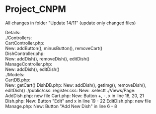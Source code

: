 # Project_CNPM
All changes in folder "Update 14/11" (update only changed files) <br/>

Details: <br/>
./Controllers: <br/>
    CartController.php: <br/>
        New: addButton(), minusButton(), removeCart() <br/>
    DishController.php: <br/>
        New: addDish(), removeDish(), editDish() <br/>
    ManageController.php: <br/>
        New: addDish(), editDish() <br/>
./Models: <br/>
    CartDB.php: <br/>
        New: getCart()
    DishDB.php:
        New: addDish(), getImg(), removeDish(), editDish()
./public/css:
    register.css:
        New: .selectt
./Views/Page:
    AddDish.php: new file
    Cart.php:
        New: Button +, -, x in line 18, 20, 21
    Dish.php:
        New: Button "Edit" and x in line 19 - 22
    EditDish.php: new file
    Manage.php:
        New: Button "Add New Dish" in line 6 - 8
